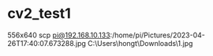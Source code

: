 # cv2_test1

556x640
scp pi@192.168.10.133:/home/pi/Pictures/2023-04-26T17:40:07.673288.jpg C:\Users\hongt\Downloads\1.jpg
